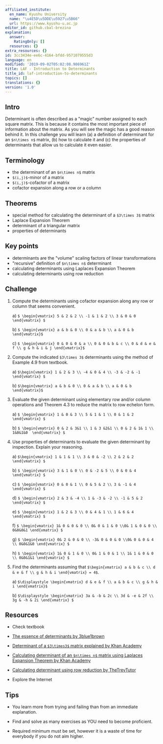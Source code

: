 ```yaml
---
affiliated_institute:
  en_name: Kyushu University
  name: "\u4E5D\u5DDE\u5927\u5B66"
  url: https://www.kyushu-u.ac.jp
editor_id: github.cbal-brezina
explanation:
  answer:
    RatingOnly: []
  resources: {}
extra_resources: {}
id: 3cc3434e-ee6c-4164-bfdd-9571079555d3
language: en
modified: '2019-09-02T05:02:08.986961Z'
title: LAF - Introduction to Determinants
title_id: laf-introduction-to-determinants
topics: []
translations: {}
version: '1.0'
---
```


## Intro

Determinant is often described as a "magic" number assigned to each square matrix. This is because it contains the most important piece of information about the matrix. As you will see the magic has a good reason behind it. In this challenge you will learn (a) a definition of determinant for an `$n\times n$` matrix, (b) how to calculate it and (c) the properties of determinants that allow us to calculate it even easier. 



## Terminology

- the determinant of an `$n\times n$` matrix
- `$(i,j)$`-minor of a matrix
- `$(i,j)$`-cofactor of a matrix
- cofactor expansion along a row or a column

 

## Theorems

- special method for calculating the determinant of a `$3\times 3$` matrix
- Laplace Expansion Theorem
- determinant of a triangular matrix
- properties of determinants


## Key points

- determinants are the "volume" scaling factors of linear transformations 
- "recursive" definition of `$n\times n$` determinant
- calculating determinants using Laplaces Expansion Theorem
- calculating determinants using row reduction


## Challenge

1.  Compute the determinants using cofactor expansion along any row or column that seems convenient.

    a) `$ \begin{vmatrix} 5 & 2 & 2 \\ -1 & 1 & 2 \\ 3 & 0 & 0  \end{vmatrix} $`

    b)  `$ \begin{vmatrix} a & b & 0 \\ 0 & a & b \\ a & 0 & b \end{vmatrix}$`

    c) `$ \begin{vmatrix} 0 & 0 & 0 & a \\ 0 & 0 & b & c \\ 0 & d & e & f \\ g & h & i & j \end{vmatrix}$`

2. Compute the indicated `$3\times 3$` determinants using the method of Example 4.9 from textbook.

    a) `$\begin{vmatrix} 1 & 2 & 3 \\ -4 & 0 & 4 \\ -3 & -2 & -1 \end{vmatrix} $`

    b) `$\begin{vmatrix} a & b & 0 \\ 0 & a & b \\ a & 0 & b \end{vmatrix}$`

3. Evaluate the given determinant using elementary row and/or column operations and Theorem 4.3 to reduce the matrix to row echelon form.

    a)  `$ \begin{vmatrix} 1 & 0 & 3 \\ 5 & 1 & 1 \\ 0 & 1 & 2  \end{vmatrix} $`

    b)  `$ \begin{vmatrix} 0 & 2 & 3&1 \\ 1 & 3 &2&1 \\ 0 & 2 & 1& 1 \\ 1&0&1&0  \end{vmatrix} $`


4.  Use properties of determinants to evaluate the given determinant by inspection. Explain your reasoning.

    a) `$\begin{vmatrix} 1 & 1 & 1 \\ 3 & 0 & -2 \\ 2 & 2 & 2 \end{vmatrix} $` 

    b) `$ \begin{vmatrix} 3 & 1 & 0 \\ 0 & -2 & 5 \\ 0 & 0 & 4 \end{vmatrix} $` 

    c) `$ \begin{vmatrix} 0 & 0 & 1 \\ 0 & 5 & 2 \\ 3 & -1 & 4 \end{vmatrix} $`  

    d) `$ \begin{vmatrix} 2 & 3 & -4 \\ 1 & -3 & -2 \\ -1 & 5 & 2 \end{vmatrix} $`   

    e) `$ \begin{vmatrix} 1 & 2 & 3 \\ 0 & 4 & 1 \\ 1 & 6 & 4 \end{vmatrix} $`    

    f) `$ \begin{vmatrix} 1& 0 & 0 & 0 \\ 0& 0 & 1 & 0 \\0& 1 & 0 & 0 \\ 0&0&0&1 \end{vmatrix} $`  

    g) `$ \begin{vmatrix} 0& 2 & 0 & 0 \\ -3& 0 & 0 & 0 \\0& 0 & 0 & 4 \\ 0&0&1&0 \end{vmatrix} $`  

    h) `$ \begin{vmatrix} 1& 0 & 1 & 0 \\ 0& 1 & 0 & 1 \\ 1& 1 & 0 & 0 \\ 0&0&1&1 \end{vmatrix} $`



5.  Find the determinants assuming that `$\begin{vmatrix} a & b & c \\ d & e & f \\ g & h & i \end{vmatrix} = 4$`.

    a)  `$\displaystyle \begin{vmatrix} d & e & f \\ a & b & c \\ g & h & i \end{vmatrix}$`

    b)  `$\displaystyle \begin{vmatrix} 3a & -b & 2c \\ 3d & -e & 2f \\ 3g & -h & 2i \end{vmatrix} $`




## Resources

- Check textbook

- [The essence of determinants by 3blue1brown](https://youtu.be/Ip3X9LOh2dk)

- [Determinant of a `$3\times3$` matrix explained by Khan Academy](https://youtu.be/0c7dt2SQfLw)

- [Calculating determinant of an `$n\times n$` matrix using Laplaces Expansion Theorem by Khan Academy](https://youtu.be/H9BWRYJNIv4)

- [Calculating determinant using row reduction by TheTrevTutor](https://youtu.be/IjMxFP8AtpA) 


- Explore the Internet

## Tips


- You learn more from trying and failing than from an immediate explanation.

- Find and solve as many exercises as YOU need to become proficient.

- Required minimum must be set, however it is a waste of time for everybody if you do not aim higher.




